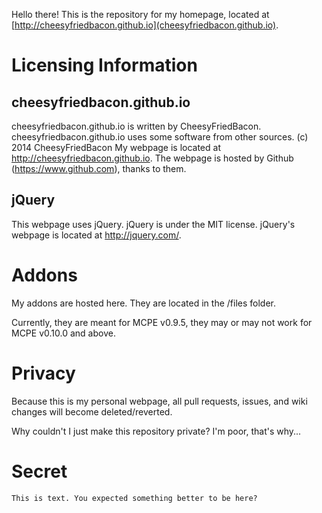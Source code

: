 Hello there! This is the repository for my homepage, located at [http://cheesyfriedbacon.github.io](cheesyfriedbacon.github.io).

# Licensing Information

## cheesyfriedbacon.github.io
cheesyfriedbacon.github.io is written by CheesyFriedBacon.
cheesyfriedbacon.github.io uses some software from other sources.
(c) 2014 CheesyFriedBacon
My webpage is located at http://cheesyfriedbacon.github.io.
The webpage is hosted by Github (https://www.github.com), thanks to them.

## jQuery
This webpage uses jQuery.
jQuery is under the MIT license.
jQuery's webpage is located at http://jquery.com/.

# Addons
My addons are hosted here.
They are located in the /files folder.

Currently, they are meant for MCPE v0.9.5, they may
or may not work for MCPE v0.10.0 and above.

# Privacy
Because this is my personal webpage, all 
pull requests, issues, and wiki changes will become
deleted/reverted.

Why couldn't I just make this repository private?
I'm poor, that's why...

# Secret
`This is text. You expected something better to be here?`
